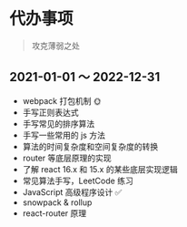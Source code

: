 # 代办事项

> 攻克薄弱之处

## 2021-01-01 ～ 2022-12-31

- webpack 打包机制 🌞
- 手写正则表达式
- 手写常见的排序算法
- 手写一些常用的 js 方法
- 算法的时间复杂度和空间复杂度的转换
- router 等底层原理的实现
- 了解 react 16.x 和 15.x 的某些底层实现逻辑
- 常见算法手写，LeetCode 练习
- JavaScript 高级程序设计 ✅
- snowpack & rollup
- react-router 原理
